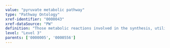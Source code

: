 ```yaml
---
value: "pyruvate metabolic pathway"
type: "Pathway Ontology"
xref-identifier: "0000043"
xref-dataSource: "PW"
definition: "Those metabolic reactions involved in the synthesis, utilization and/or degradation of pyruvate - a salt, ester, or anionic form of pyruvic acid. Pyruvate, which is the end-product of glycolysis can be converted to lactate under anaerobic conditions, can be further oxidized via the Krebs or citrate cycle or can be converted back to glucose via gluconeogenesis."
level: "Level 3"
parents: ['0000005', '0000556']
---
```

